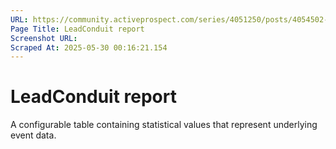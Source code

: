```yaml
---
URL: https://community.activeprospect.com/series/4051250/posts/4054502-activeprospect-product-glossary
Page Title: LeadConduit report
Screenshot URL: 
Scraped At: 2025-05-30 00:16:21.154
---
```


# LeadConduit report

A configurable table containing statistical values that represent underlying event data.